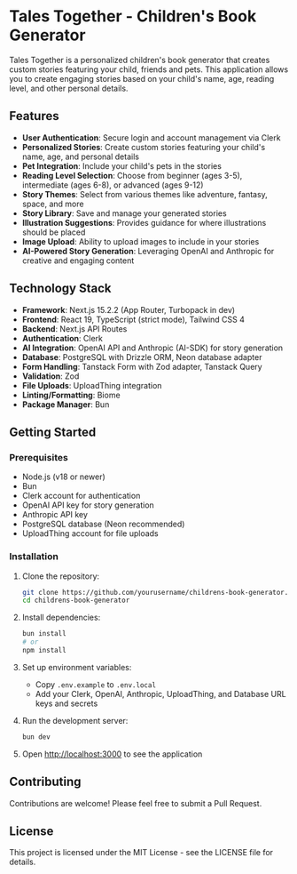 # Tales Together - Children's Book Generator

Tales Together is a personalized children's book generator that creates custom stories featuring your child, friends and pets. This application allows you to create engaging stories based on your child's name, age, reading level, and other personal details.

## Features

- **User Authentication**: Secure login and account management via Clerk
- **Personalized Stories**: Create custom stories featuring your child's name, age, and personal details
- **Pet Integration**: Include your child's pets in the stories
- **Reading Level Selection**: Choose from beginner (ages 3-5), intermediate (ages 6-8), or advanced (ages 9-12)
- **Story Themes**: Select from various themes like adventure, fantasy, space, and more
- **Story Library**: Save and manage your generated stories
- **Illustration Suggestions**: Provides guidance for where illustrations should be placed
- **Image Upload**: Ability to upload images to include in your stories
- **AI-Powered Story Generation**: Leveraging OpenAI and Anthropic for creative and engaging content

## Technology Stack

- **Framework**: Next.js 15.2.2 (App Router, Turbopack in dev)
- **Frontend**: React 19, TypeScript (strict mode), Tailwind CSS 4
- **Backend**: Next.js API Routes
- **Authentication**: Clerk
- **AI Integration**: OpenAI API and Anthropic (AI-SDK) for story generation
- **Database**: PostgreSQL with Drizzle ORM, Neon database adapter
- **Form Handling**: Tanstack Form with Zod adapter, Tanstack Query
- **Validation**: Zod
- **File Uploads**: UploadThing integration
- **Linting/Formatting**: Biome
- **Package Manager**: Bun

## Getting Started

### Prerequisites

- Node.js (v18 or newer)
- Bun
- Clerk account for authentication
- OpenAI API key for story generation
- Anthropic API key
- PostgreSQL database (Neon recommended)
- UploadThing account for file uploads

### Installation

1. Clone the repository:

   ```bash
   git clone https://github.com/yourusername/childrens-book-generator.git
   cd childrens-book-generator
   ```

2. Install dependencies:

   ```bash
   bun install
   # or
   npm install
   ```

3. Set up environment variables:

   - Copy `.env.example` to `.env.local`
   - Add your Clerk, OpenAI, Anthropic, UploadThing, and Database URL keys and secrets

4. Run the development server:

   ```bash
   bun dev
   ```

5. Open [http://localhost:3000](http://localhost:3000) to see the application

## Contributing

Contributions are welcome! Please feel free to submit a Pull Request.

## License

This project is licensed under the MIT License - see the LICENSE file for details.

